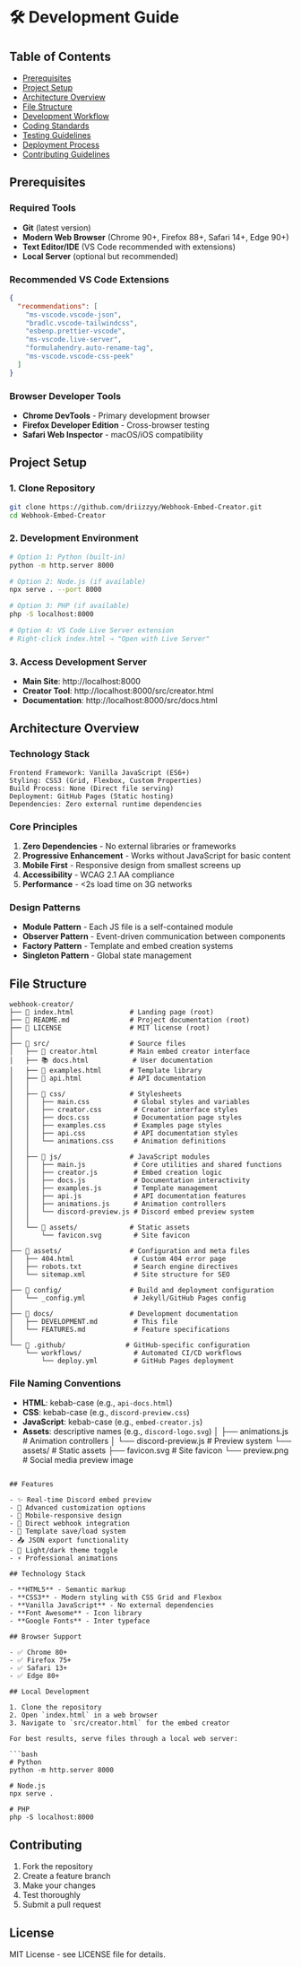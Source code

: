 # 🛠️ Development Guide

## Table of Contents
- [Prerequisites](#prerequisites)
- [Project Setup](#project-setup)
- [Architecture Overview](#architecture-overview)
- [File Structure](#file-structure)
- [Development Workflow](#development-workflow)
- [Coding Standards](#coding-standards)
- [Testing Guidelines](#testing-guidelines)
- [Deployment Process](#deployment-process)
- [Contributing Guidelines](#contributing-guidelines)

## Prerequisites

### Required Tools
- **Git** (latest version)
- **Modern Web Browser** (Chrome 90+, Firefox 88+, Safari 14+, Edge 90+)
- **Text Editor/IDE** (VS Code recommended with extensions)
- **Local Server** (optional but recommended)

### Recommended VS Code Extensions
```json
{
  "recommendations": [
    "ms-vscode.vscode-json",
    "bradlc.vscode-tailwindcss",
    "esbenp.prettier-vscode",
    "ms-vscode.live-server",
    "formulahendry.auto-rename-tag",
    "ms-vscode.vscode-css-peek"
  ]
}
```

### Browser Developer Tools
- **Chrome DevTools** - Primary development browser
- **Firefox Developer Edition** - Cross-browser testing
- **Safari Web Inspector** - macOS/iOS compatibility

## Project Setup

### 1. Clone Repository
```bash
git clone https://github.com/driizzyy/Webhook-Embed-Creator.git
cd Webhook-Embed-Creator
```

### 2. Development Environment
```bash
# Option 1: Python (built-in)
python -m http.server 8000

# Option 2: Node.js (if available)
npx serve . --port 8000

# Option 3: PHP (if available)
php -S localhost:8000

# Option 4: VS Code Live Server extension
# Right-click index.html → "Open with Live Server"
```

### 3. Access Development Server
- **Main Site**: http://localhost:8000
- **Creator Tool**: http://localhost:8000/src/creator.html
- **Documentation**: http://localhost:8000/src/docs.html

## Architecture Overview

### Technology Stack
```
Frontend Framework: Vanilla JavaScript (ES6+)
Styling: CSS3 (Grid, Flexbox, Custom Properties)
Build Process: None (Direct file serving)
Deployment: GitHub Pages (Static hosting)
Dependencies: Zero external runtime dependencies
```

### Core Principles
1. **Zero Dependencies** - No external libraries or frameworks
2. **Progressive Enhancement** - Works without JavaScript for basic content
3. **Mobile First** - Responsive design from smallest screens up
4. **Accessibility** - WCAG 2.1 AA compliance
5. **Performance** - <2s load time on 3G networks

### Design Patterns
- **Module Pattern** - Each JS file is a self-contained module
- **Observer Pattern** - Event-driven communication between components
- **Factory Pattern** - Template and embed creation systems
- **Singleton Pattern** - Global state management

## File Structure

```
webhook-creator/
├── 📄 index.html              # Landing page (root)
├── 📄 README.md               # Project documentation (root)
├── 📄 LICENSE                 # MIT license (root)
│
├── 📁 src/                    # Source files
│   ├── 🎨 creator.html        # Main embed creator interface
│   ├── 📚 docs.html           # User documentation
│   ├── 🎯 examples.html       # Template library
│   ├── 🔧 api.html            # API documentation
│   │
│   ├── 📁 css/                # Stylesheets
│   │   ├── main.css           # Global styles and variables
│   │   ├── creator.css        # Creator interface styles
│   │   ├── docs.css           # Documentation page styles
│   │   ├── examples.css       # Examples page styles
│   │   ├── api.css            # API documentation styles
│   │   └── animations.css     # Animation definitions
│   │
│   ├── 📁 js/                 # JavaScript modules
│   │   ├── main.js            # Core utilities and shared functions
│   │   ├── creator.js         # Embed creation logic
│   │   ├── docs.js            # Documentation interactivity
│   │   ├── examples.js        # Template management
│   │   ├── api.js             # API documentation features
│   │   ├── animations.js      # Animation controllers
│   │   └── discord-preview.js # Discord embed preview system
│   │
│   └── 📁 assets/             # Static assets
│       └── favicon.svg        # Site favicon
│
├── 📁 assets/                 # Configuration and meta files
│   ├── 404.html               # Custom 404 error page
│   ├── robots.txt             # Search engine directives
│   └── sitemap.xml            # Site structure for SEO
│
├── 📁 config/                 # Build and deployment configuration
│   └── _config.yml            # Jekyll/GitHub Pages config
│
├── 📁 docs/                   # Development documentation
│   ├── DEVELOPMENT.md         # This file
│   └── FEATURES.md            # Feature specifications
│
└── 📁 .github/               # GitHub-specific configuration
    └── workflows/             # Automated CI/CD workflows
        └── deploy.yml         # GitHub Pages deployment
```

### File Naming Conventions
- **HTML**: kebab-case (e.g., `api-docs.html`)
- **CSS**: kebab-case (e.g., `discord-preview.css`)
- **JavaScript**: kebab-case (e.g., `embed-creator.js`)
- **Assets**: descriptive names (e.g., `discord-logo.svg`)
    │   ├── animations.js   # Animation controllers
    │   └── discord-preview.js # Preview system
    └── assets/             # Static assets
        ├── favicon.svg     # Site favicon
        └── preview.png     # Social media preview image
```

## Features

- ✨ Real-time Discord embed preview
- 🎨 Advanced customization options
- 📱 Mobile-responsive design
- 🚀 Direct webhook integration
- 💾 Template save/load system
- 📤 JSON export functionality
- 🌙 Light/dark theme toggle
- ⚡ Professional animations

## Technology Stack

- **HTML5** - Semantic markup
- **CSS3** - Modern styling with CSS Grid and Flexbox
- **Vanilla JavaScript** - No external dependencies
- **Font Awesome** - Icon library
- **Google Fonts** - Inter typeface

## Browser Support

- ✅ Chrome 80+
- ✅ Firefox 75+
- ✅ Safari 13+
- ✅ Edge 80+

## Local Development

1. Clone the repository
2. Open `index.html` in a web browser
3. Navigate to `src/creator.html` for the embed creator

For best results, serve files through a local web server:

```bash
# Python
python -m http.server 8000

# Node.js
npx serve .

# PHP
php -S localhost:8000
```

## Contributing

1. Fork the repository
2. Create a feature branch
3. Make your changes
4. Test thoroughly
5. Submit a pull request

## License

MIT License - see LICENSE file for details.
